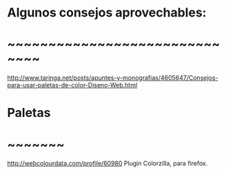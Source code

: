 # Algunos consejos aprovechables:
# ~~~~~~~~~~~~~~~~~~~~~~~~~~~~~~
http://www.taringa.net/posts/apuntes-y-monografias/4605647/Consejos-para-usar-paletas-de-color-Diseno-Web.html

# Paletas
# ~~~~~~~
http://webcolourdata.com/profile/60980
Plugin Colorzilla, para firefox.
